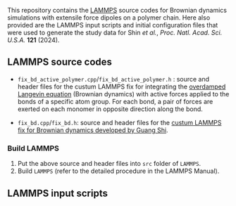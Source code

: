This repository contains the [LAMMPS](https://www.lammps.org/) source codes for Brownian dynamics simulations with extensile force dipoles on a polymer chain. Here also provided are the LAMMPS input scripts and initial configuration files that were used to generate the study data for Shin *et al.*, *Proc. Natl. Acad. Sci. U.S.A.* **121** (2024). 

## LAMMPS source codes
* `fix_bd_active_polymer.cpp`/`fix_bd_active_polymer.h` : source and header files for the custum LAMMPS fix for integrating the [overdamped Langevin equation](https://en.wikipedia.org/wiki/Brownian_dynamics) (Brownian dynamics) with active forces applied to the bonds of a specific atom group. For each bond, a pair of forces are exerted on each monomer in opposite direction along the bond. 

* `fix_bd.cpp`/`fix_bd.h`: source and header files for the [custum LAMMPS fix for Brownian dynamics developed by Guang Shi](https://github.com/anyuzx/Lammps_brownian). 

### Build LAMMPS
1. Put the above source and header files into `src` folder of `LAMMPS`.
2. Build `LAMMPS` (refer to the detailed procedure in the LAMMPS Manual). 


## LAMMPS input scripts
